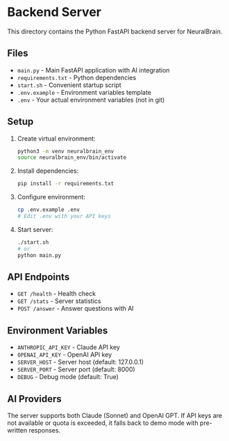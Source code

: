 # Backend Server

This directory contains the Python FastAPI backend server for NeuralBrain.

## Files

- `main.py` - Main FastAPI application with AI integration
- `requirements.txt` - Python dependencies
- `start.sh` - Convenient startup script
- `.env.example` - Environment variables template
- `.env` - Your actual environment variables (not in git)

## Setup

1. Create virtual environment:
   ```bash
   python3 -m venv neuralbrain_env
   source neuralbrain_env/bin/activate
   ```

2. Install dependencies:
   ```bash
   pip install -r requirements.txt
   ```

3. Configure environment:
   ```bash
   cp .env.example .env
   # Edit .env with your API keys
   ```

4. Start server:
   ```bash
   ./start.sh
   # or
   python main.py
   ```

## API Endpoints

- `GET /health` - Health check
- `GET /stats` - Server statistics
- `POST /answer` - Answer questions with AI

## Environment Variables

- `ANTHROPIC_API_KEY` - Claude API key
- `OPENAI_API_KEY` - OpenAI API key
- `SERVER_HOST` - Server host (default: 127.0.0.1)
- `SERVER_PORT` - Server port (default: 8000)
- `DEBUG` - Debug mode (default: True)

## AI Providers

The server supports both Claude (Sonnet) and OpenAI GPT. If API keys are not available or quota is exceeded, it falls back to demo mode with pre-written responses.
